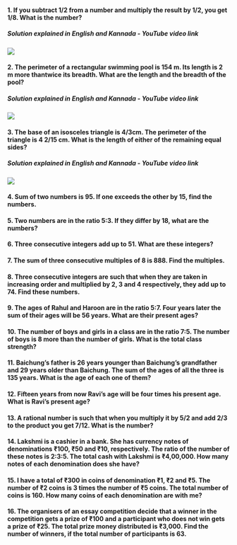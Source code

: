 #### 1. If you subtract 1/2 from a number and multiply the result by 1/2, you get 1/8. What is the number?
##### Solution explained in English and Kannada - YouTube video link
[![](https://img.youtube.com/vi/_77nGFH5iWw/0.jpg)](https://www.youtube.com/watch?v=_77nGFH5iWw)
#### 2. The perimeter of a rectangular swimming pool is 154 m. Its length is 2 m more thantwice its breadth. What are the length and the breadth of the pool?
##### Solution explained in English and Kannada - YouTube video link
[![](https://img.youtube.com/vi/_77nGFH5iWw/0.jpg)](https://www.youtube.com/watch?v=_77nGFH5iWw)
#### 3. The base of an isosceles triangle is 4/3cm. The perimeter of the triangle is 4 2/15 cm. What is the length of either of the remaining equal sides?
##### Solution explained in English and Kannada - YouTube video link
[![](https://img.youtube.com/vi/_77nGFH5iWw/0.jpg)](https://www.youtube.com/watch?v=_77nGFH5iWw)

#### 4. Sum of two numbers is 95. If one exceeds the other by 15, find the numbers.
#### 5. Two numbers are in the ratio 5:3. If they differ by 18, what are the numbers?
#### 6. Three consecutive integers add up to 51. What are these integers?
#### 7. The sum of three consecutive multiples of 8 is 888. Find the multiples.
#### 8. Three consecutive integers are such that when they are taken in increasing order and multiplied by 2, 3 and 4 respectively, they add up to 74. Find these numbers.
#### 9. The ages of Rahul and Haroon are in the ratio 5:7. Four years later the sum of their ages will be 56 years. What are their present ages?
#### 10. The number of boys and girls in a class are in the ratio 7:5. The number of boys is 8 more than the number of girls. What is the total class strength?
#### 11. Baichung’s father is 26 years younger than Baichung’s grandfather and 29 years older than Baichung. The sum of the ages of all the three is 135 years. What is the age of each one of them?
#### 12. Fifteen years from now Ravi’s age will be four times his present age. What is Ravi’s present age?
#### 13. A rational number is such that when you multiply it by 5/2 and add 2/3 to the product you get 7/12. What is the number?
#### 14. Lakshmi is a cashier in a bank. She has currency notes of denominations ₹100, ₹50 and ₹10, respectively. The ratio of the number of these notes is 2:3:5. The total cash with Lakshmi is ₹4,00,000. How many notes of each denomination does she have?
#### 15. I have a total of ₹300 in coins of denomination ₹1, ₹2 and ₹5. The number of ₹2 coins is 3 times the number of ₹5 coins. The total number of coins is 160. How many coins of each denomination are with me?
#### 16. The organisers of an essay competition decide that a winner in the competition gets a prize of ₹100 and a participant who does not win gets a prize of ₹25. The total prize money distributed is ₹3,000. Find the number of winners, if the total number of participants is 63.
